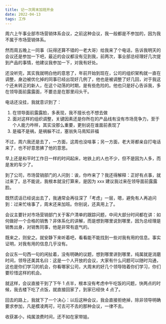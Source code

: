 ```yaml
---
title: 记一次周末加班开会
date: 2022-04-13
tags: 工作
---
```


周六上午事业部市场营销体系会议，之前这种会议，我一般都是不参加的，因为我不属于市场营销体系。

<!-- more -->

然而周五晚上一同事（玩得还算不错的一老大哥）给我来了个电话，告诉我明天的会议还是参加一下吧，最近的会议都没有见到我，前两次，事业部总经理好几次提到产品的事情，他建议我参加一下，对我有好处。

还没听完，其实我就明白他的意思了，年前开始到现在，公司的组织架构就一直在调整，身边被优化掉的同事已经出现好几例了，他也是被调整了好几回，对于我这个还未转正的新人，在这个动荡的时期，是有些危险的。他也只是好心告诉我，多在领导面前露露面，不要总是在那里闷头干。

电话还没挂，我就意识到了：
1. 在领导面前露露脸，多表现，我不擅长也不想去做
2. 面对这样的组织调整，关键因素还是你所在的产品线有没有市场竞争力，至于个人能力咋样，其实没那么重要，更别说在谁面前表现了
3. 是福不是祸，是祸躲不过，塞翁失马焉知非福

不过，周六我还是去了，一方面，这周也没啥事；另一方面，老大哥都亲自打电话来了，也不好意思拂了他的意思。

早上还是和平时工作日一样的时间起床，地铁上的人也不少，但不是因为人多，而是发的车少了。

到了公司，市场营销部门的人问到：诶，你咋来了？我还得解释：正好有点事，就过来了。总不能说，我根本就没打算来，是因为 xxx 建议我过来在领导面前露露脸。

既然谎话已经说出去了，我通常会再往深了「考虑」一层，嗯，避免有人再追问到：过来忙啥事了，周末还来加班。你别说，还真用上了。

会议主要针对市场营销部门关于客户清单的跟踪问题，中间大部分时间都在讲：如何做好一个合格的销售？非体系化的讲解，而是想到哪里说到哪里，因为总经理是销售出身，对销售同事，他是非常有底气的。

既来之，则安之。就安静下来听着吧，看看能不能找到一些对我有用的信息。事实证明，对我有用的信息几乎没有。

会议东一句西一句的闲扯着，没有明确的议题，想到哪里讲到哪里，纯属就是消磨时间，领导还美其名曰：这是一个人开放的会议，大家有什么问题可以随时沟通，这也是你们学习的机会，你看哪家公司，大周末的好几个领导陪着你们学习，你们要珍惜这样的机会。

就这样，会议直接干到了下午 1 点半，根本没有考虑中午吃饭的问题，快两点的时候，我去楼下吃了点饭，就直接回家了，到家已经快 4 点了。

回去的路上，我就下了一个决心：以后这种会议，我会直接拒绝掉，除非领导明确要求参加，凡是模凌两可，可去可不去的那种会议，一律不去。

收获甚小，纯属浪费时间，还不如在家带娃。